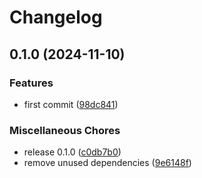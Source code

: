 # Changelog

## 0.1.0 (2024-11-10)


### Features

* first commit ([98dc841](https://github.com/audunru/monolog-pushover/commit/98dc8412e79f392b092933543109e36f4c5ca6f8))


### Miscellaneous Chores

* release 0.1.0 ([c0db7b0](https://github.com/audunru/monolog-pushover/commit/c0db7b0f17d075f63c346426ca186a2e532d669c))
* remove unused dependencies ([9e6148f](https://github.com/audunru/monolog-pushover/commit/9e6148fed59dc9c189ab2843959ede18817c26fe))
